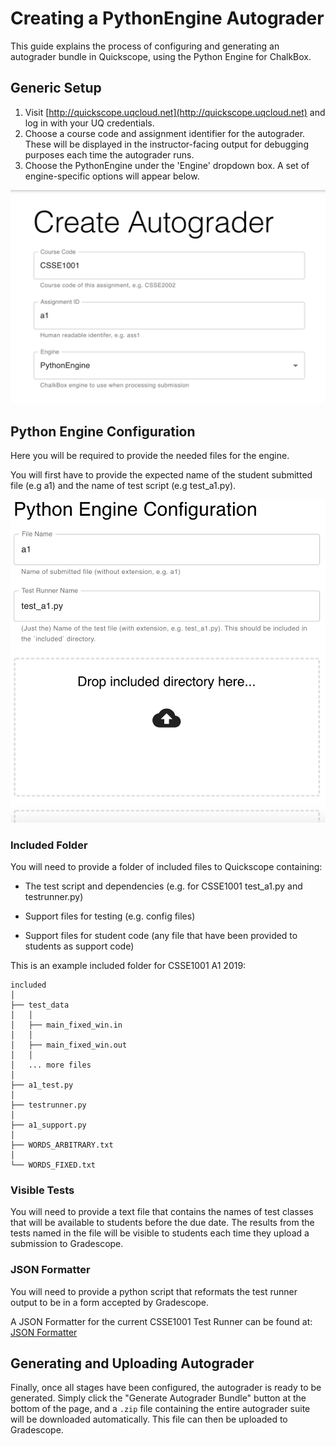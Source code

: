 # Creating a PythonEngine Autograder

This guide explains the process of configuring and generating an autograder
bundle in Quickscope, using the Python Engine for ChalkBox.

## Generic Setup

1. Visit [http://quickscope.uqcloud.net](http://quickscope.uqcloud.net) and log in with your UQ credentials.
1. Choose a course code and assignment identifier for the autograder. These
will be displayed in the instructor-facing output for debugging purposes each
time the autograder runs.
1. Choose the PythonEngine under the 'Engine' dropdown box. A set of
engine-specific options will appear below.

![Generic setup](../_static/images/quickscope-python-generic.png)

## Python Engine Configuration

Here you will be required to provide the needed files for the engine.

You will first have to provide the expected name of the student submitted file (e.g a1)
and the name of test script (e.g test_a1.py).

![Text setup](../_static/images/quickscope-python-text.png)

### Included Folder
You will need to provide a folder of included files to Quickscope containing:
* The test script and dependencies (e.g. for CSSE1001 test_a1.py and testrunner.py)

* Support files for testing (e.g. config files)

* Support files for student code (any file that have been provided to students as support code)


This is an example included folder for CSSE1001 A1 2019:
```
included
│ 
├── test_data
│   │
│   ├── main_fixed_win.in
│   │
│   ├── main_fixed_win.out
│   │
│   ... more files
│
├── a1_test.py
│
├── testrunner.py
│
├── a1_support.py
│
├── WORDS_ARBITRARY.txt
│
└── WORDS_FIXED.txt 
```

### Visible Tests
You will need to provide a text file that contains the names of test classes that
will be available to students before the due date. The results from the tests named
in the file will be visible to students each time they upload a submission to Gradescope.


### JSON Formatter
You will need to provide a python script that reformats the test runner output
to be in a form accepted by Gradescope.

A JSON Formatter for the current CSSE1001 Test Runner can be found at:
[JSON Formatter]([https://github.com/UQTools/chalkbox/blob/master/test/resources/csse1001/included/gradescopeJSONFormatter.py)

## Generating and Uploading Autograder

Finally, once all stages have been configured, the autograder is ready to be
generated.
Simply click the "Generate Autograder Bundle" button at the bottom of the page,
and a `.zip` file containing the entire autograder suite will be downloaded
automatically.
This file can then be uploaded to Gradescope.


